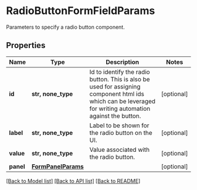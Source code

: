 # RadioButtonFormFieldParams

Parameters to specify a radio button component.

## Properties
Name | Type | Description | Notes
------------ | ------------- | ------------- | -------------
**id** | **str, none_type** | Id to identify the radio button. This is also be used for assigning component html ids which can be leveraged for writing automation against the button. | [optional] 
**label** | **str, none_type** | Label to be shown for the radio button on the UI. | [optional] 
**value** | **str, none_type** | Value associated with the radio button. | [optional] 
**panel** | [**FormPanelParams**](FormPanelParams.md) |  | [optional] 

[[Back to Model list]](../README.md#documentation-for-models) [[Back to API list]](../README.md#documentation-for-api-endpoints) [[Back to README]](../README.md)


